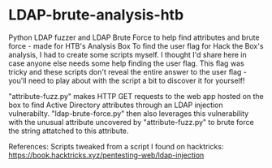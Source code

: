 # LDAP-brute-analysis-htb
Python LDAP fuzzer and LDAP Brute Force to help find attributes and brute force - made for HTB's Analysis Box
To find the user flag for Hack the Box's analysis, I had to create some scripts myself. I thought I'd share here in case anyone else needs some help finding the user flag. This flag was tricky and these scripts don't reveal the entire answer to the user flag - you'll need to play about with the script a bit to discover it for yourself! 

"attribute-fuzz.py" makes HTTP GET requests to the web app hosted on the box to find Active Directory attributes through an LDAP injection vulnerabilty. 
"ldap-brute-force.py" then also leverages this vulnerability with the unusual attribute uncovered by "attribute-fuzz.py" to brute force the string attatched to this attribute. 

References:
Scripts tweaked from a script I found on hacktricks:
https://book.hacktricks.xyz/pentesting-web/ldap-injection 
